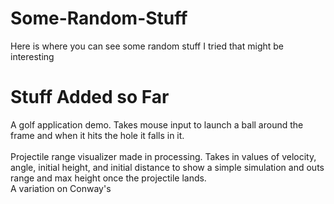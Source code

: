 # Some-Random-Stuff
Here is where you can see some random stuff I tried that might be interesting
# Stuff Added so Far
A golf application demo. Takes mouse input to launch a ball around the frame and when it hits the hole it falls in it.
<br/>
<br/>
Projectile range visualizer made in processing. Takes in values of velocity, angle, initial height, and initial distance to show a simple simulation and outs range and max height once the projectile lands.
<br/>
A variation on Conway's 
